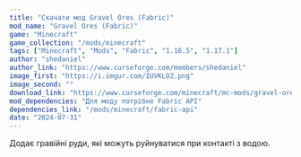 ```yaml
---
title: "Скачати мод Gravel Ores (Fabric)"
mod_name: "Gravel Ores (Fabric)"
game: "Minecraft"
game_collection: "/mods/minecraft"
tags: ["Minecraft", "Mods", "Fabric", "1.16.5", "1.17.1"]
author: "shedaniel"
author_link: "https://www.curseforge.com/members/shedaniel"
image_first: "https://i.imgur.com/IUVKLO2.png"
image_second: ""
download_link: "https://www.curseforge.com/minecraft/mc-mods/gravel-ores-fabric/files/all?page=1&amp;pageSize=20"
mod_dependencies: "Для моду потрібне Fabric API"
dependencies_link: "/mods/minecraft/fabric-api"
date: "2024-07-31"
---
```


Додає гравійні руди, які можуть руйнуватися при контакті з водою.
